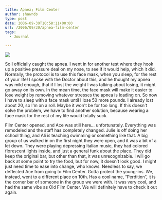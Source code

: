 ```yaml
---
title: Apnea; Film Center
author: shawndo
type: post
date: 2006-09-30T10:58:11+00:00
url: /2006/09/30/apnea-film-center
tags:
  - Journal

---
```

![](/images/2006/09/20060929-3onthetown.jpg)

So I officially caught the apnea. I went in for another test where they hook up a positive pressure deal on my nose, to see if it would help, which it did. Normally, the protocol is to use this face mask, when you sleep, for the rest of your life! I spoke with the Doctor about this, and he thought my apnea was mild enough, that if I lost the weight I was talking about losing, it might go away on its own. In the mean time, the face mask will make it easier to lose weight by removing whatever stresses the apnea is loading on. So now I have to sleep with a face mask until I lose 50 more pounds. I already lost about 20, so I'm on a roll. Maybe it won't be for too long. If this doesn't solve the problem, we have to find another solution, because wearing a face mask for the rest of my life would totally suck.

Film Center opened, and Ace was still here… unfortunately. Everything was remodeled and the staff has completely changed. Julie is off doing her school thing, and Ali is teaching swimming or something like that. A big group of us walked in on the first night they were open, and it was a bit of a let down. They were playing depressing Italian music, they had colored florescent lights inside, and just a general funk about the place. They did keep the original bar, but other than that, it was unrecognizable. I will go back at some point to try the food, but for now, it doesn’t look good. I might just need time to ease into change, who knows. Needless to say, we deflected Ace from going to Film Center. Gotta protect the young-ins. We, instead, went to a different place on 10th. Has a cool name, “Perdition”, it is the corner bar of someone in the group we were with. It was very cool, and had the same vibe as Old Film Center. We will definitely have to check it out again.
